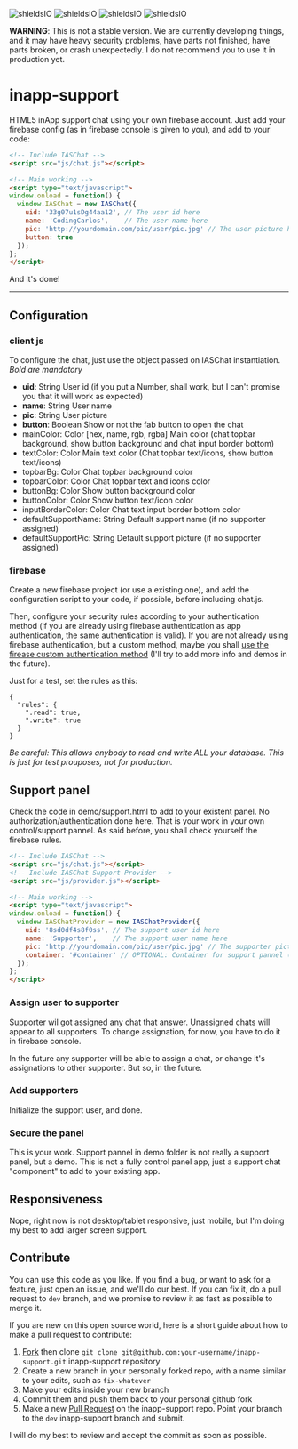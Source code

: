 ![shieldsIO](https://img.shields.io/github/issues/CodingCarlos/inapp-support.svg)
![shieldsIO](https://img.shields.io/github/release/CodingCarlos/inapp-support.svg)
![shieldsIO](https://img.shields.io/crates/CodingCarlos/inapp-support.svg)
![shieldsIO](https://img.shields.io/david/CodingCarlos/inapp-support.svg)

**WARNING**: This is not a stable version. We are currently developing things, and it may have heavy security problems, have parts not finished, have parts broken, or crash unexpectedly. I do not recommend you to use it in production yet.

# inapp-support
HTML5 inApp support chat using your own firebase account. Just add your firebase config (as in firebase console is given to you), and add to your code:

```html
<!-- Include IASChat -->
<script src="js/chat.js"></script>

<!-- Main working -->
<script type="text/javascript">	
window.onload = function() {
  window.IASChat = new IASChat({
    uid: '33g07u1sDg44aa12', // The user id here
    name: 'CodingCarlos',    // The user name here
    pic: 'http://yourdomain.com/pic/user/pic.jpg' // The user picture here
    button: true
  });
};
</script>
```

And it's done!

---

## Configuration
### client js
To configure the chat, just use the object passed on IASChat instantiation. *Bold are mandatory*

 - **uid**: String User id (if you put a Number, shall work, but I can't promise you that it will work as expected)
 - **name**: String User name
 - **pic**: String User picture
 - **button**: Boolean Show or not the fab button to open the chat
 - mainColor: Color [hex, name, rgb, rgba] Main color (chat topbar background, show button background and chat input border bottom)
 - textColor: Color Main text color (Chat topbar text/icons, show button text/icons)
 - topbarBg: Color Chat topbar background color
 - topbarColor: Color Chat topbar text and icons color
 - buttonBg: Color Show button background color
 - buttonColor: Color Show button text/icon color
 - inputBorderColor: Color Chat text input border bottom color
 - defaultSupportName: String Default support name (if no supporter assigned)
 - defaultSupportPic: String Default support picture (if no supporter assigned)


### firebase
Create a new firebase project (or use a existing one), and add the configuration script to your code, if possible, before including chat.js.

Then, configure your security rules according to your authentication method (if you are already using firebase authentication as app authentication, the same authentication is valid). If you are not already using firebase authentication, but a custom method, maybe you shall [use the firease custom authentication method](https://firebase.google.com/docs/auth/web/custom-auth) (I'll try to add more info and demos in the future).

Just for a test, set the rules as this:
```
{
  "rules": {
    ".read": true,
    ".write": true
  }
}
```
*Be careful: This allows anybody to read and write ALL your database. This is just for test prouposes, not for production.*

## Support panel
Check the code in demo/support.html to add to your existent panel. No authorization/authentication done here. That is your work in your own control/support pannel. As said before, you shall check yourself the firebase rules.

```html
<!-- Include IASChat -->
<script src="js/chat.js"></script>
<!-- Include IASChat Support Provider -->
<script src="js/provider.js"></script>

<!-- Main working -->
<script type="text/javascript">	
window.onload = function() {
  window.IASChatProvider = new IASChatProvider({
    uid: '8sd0df4s8f0ss', // The support user id here
    name: 'Supporter',    // The support user name here
    pic: 'http://yourdomain.com/pic/user/pic.jpg' // The supporter picture here
    container: '#container' // OPTIONAL: Container for support pannel (*#identifier* or *.className*).
  });
};
</script>
```

### Assign user to supporter
Supporter wil got assigned any chat that answer. Unassigned chats will appear to all supporters. To change assignation, for now, you have to do it in firebase console. 

In the future any supporter will be able to assign a chat, or change it's assignations to other supporter. But so, in the future.

### Add supporters
Initialize the support user, and done.

### Secure the panel
This is your work. Support pannel in demo folder is not really a support panel, but a demo. This is not a fully control panel app, just a support chat "component" to add to your existing app.

  
## Responsiveness
Nope, right now is not desktop/tablet responsive, just mobile, but I'm doing my best to add larger screen support. 

## Contribute
You can use this code as you like. If you find a bug, or want to ask for a feature, just open an issue, and we'll do our best. If you can fix it, do a pull request to ``dev`` branch, and we promise to review it as fast as possible to merge it. 

If you are new on this open source world, here is a short guide about how to make a pull request to contribute:

1. [Fork](https://github.com/CodingCarlos/inapp-support/fork) then clone `git clone git@github.com:your-username/inapp-support.git` inapp-support repository
2. Create a new branch in your personally forked repo, with a name similar to your edits, such as `fix-whatever`
3. Make your edits inside your new branch
4. Commit them and push them back to your personal github fork
5. Make a new [Pull Request](https://github.com/CodingCarlos/inapp-support/compare/) on the inapp-support repo. Point your branch to the `dev` inapp-support branch and submit.

I will do my best to review and accept the commit as soon as possible.
